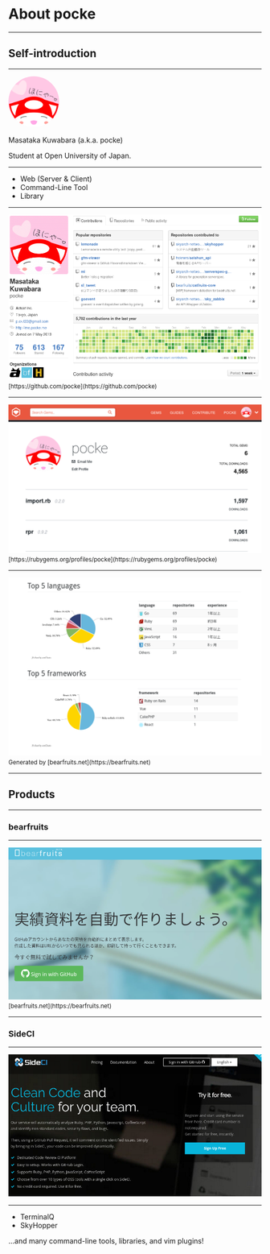 # About pocke

---

## Self-introduction


---

<img style="width: 20%; border-radius: 50%" alt="ほにゃー" src="icon.svg">

Masataka Kuwabara (a.k.a. pocke)

Student at Open University of Japan.


---

- Web (Server & Client)
- Command-Line Tool
- Library

---

<img src="github.png" alt="screen shot of GitHub">
<small>
[https://github.com/pocke](https://github.com/pocke)
</small>



---

<img src="rubygems.png" alt="screen shot of RubyGems">
<small>
[https://rubygems.org/profiles/pocke](https://rubygems.org/profiles/pocke)
</small>


---

<img src="bearfruits.png" alt="Go, Ruby, VimL, JavaScript...">
<small>
Generated by [bearfruits.net](https://bearfruits.net)
</small>

---


## Products

---

### bearfruits

---


<img src="bearfruits_lp.png" alt="bearfruits.net">
<small>
[bearfruits.net](https://bearfruits.net)
</small>


---


### SideCI

---

<img src="sideci_lp.png" alt="sideci">


---

- TerminalQ
- SkyHopper


...and many command-line tools, libraries, and vim plugins!
